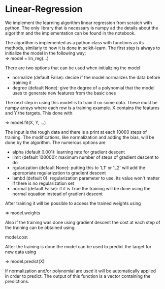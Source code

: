 # Linear-Regression
We implement the learning algorithm linear regression from scratch with python. The only library that is necessary is numpy ad the details about the algorithm and the implementation can be found in the notebook.

The algorithm is implemented as a python class with functions as its methods, similarly to how it is done in scikit-learn. The first step is always to initialize the model in the following way:  
=> model = lin_reg(...)

There are two options that can be used when initializing the model
- normalize (default False): decide if the model normalizes the data before training it
- degree (default None): give the degree of a polynomial that the model uses to generate new features from the basic ones

The next step in using this model is to train it on some data. These must be numpy arrays where each row is a training example. X contains the features and Y the targets. This done with

=> model.fit(X, Y, ...)

The input is the rough data and there is a print at each 10000 steps of training. The modifications, like normalization and adding the bias, will be done by the algorithm. The numerous options are
- alpha (default 0.001): learning rate for gradient descent
- limit (default 100000): maximum number of steps of gradient descent to do
- rgularization (default None): putting this to 'L1' or 'L2' will add the appropriate regularization to gradient descent
- lambd (default 0): regularization parameter to use, its value won't matter if there is no regularization set
- normal (default False): if it is True the training will be done using the normal equation instead of gradient descent

After training it will be possible to access the trained weights using

=> model.weights

Also if the training was done using gradient descent the cost at each step of the training can be obtained using

model.cost

After the training is done the model can be used to predict the target for new data using

=> model.predict(X)

If normalization and/or polynomial are used it will be automatically applied in order to predict. The output of this function is a vector containing the predictions.

